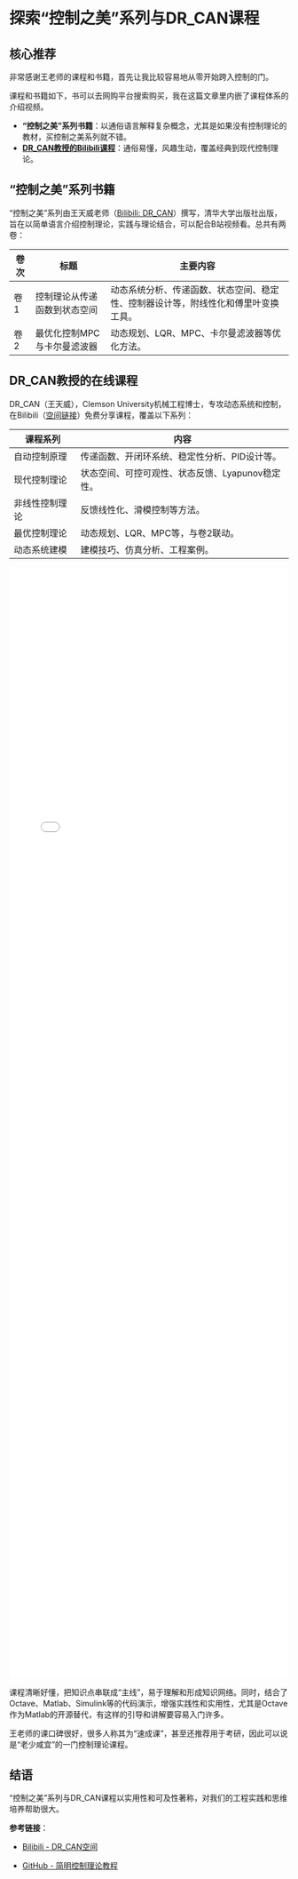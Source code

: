 ---
---



# 探索“控制之美”系列与DR_CAN课程

## 核心推荐
非常感谢王老师的课程和书籍，首先让我比较容易地从零开始跨入控制的门。

课程和书籍如下，书可以去网购平台搜索购买，我在这篇文章里内嵌了课程体系的介绍视频。
- **“控制之美”系列书籍**：以通俗语言解释复杂概念，尤其是如果没有控制理论的教材，买控制之美系列就不错。
- [**DR_CAN教授的Bilibili课程**](https://space.bilibili.com/230105574)：通俗易懂，风趣生动，覆盖经典到现代控制理论。

## “控制之美”系列书籍
“控制之美”系列由王天威老师（[Bilibili: DR_CAN](https://space.bilibili.com/230105574)）撰写，清华大学出版社出版，旨在以简单语言介绍控制理论，实践与理论结合，可以配合B站视频看。总共有两卷：

| 卷次 | 标题 | 主要内容 |
|------|------|----------|
| 卷1 | 控制理论从传递函数到状态空间 | 动态系统分析、传递函数、状态空间、稳定性、控制器设计等，附线性化和傅里叶变换工具。 |
| 卷2 | 最优化控制MPC与卡尔曼滤波器 | 动态规划、LQR、MPC、卡尔曼滤波器等优化方法。 |

## DR_CAN教授的在线课程
DR_CAN（王天威），Clemson University机械工程博士，专攻动态系统和控制，在Bilibili（[空间链接](https://space.bilibili.com/230105574)）免费分享课程，覆盖以下系列：

| 课程系列 | 内容 |
|----------|------|
| 自动控制原理 | 传递函数、开闭环系统、稳定性分析、PID设计等。 |
| 现代控制理论 | 状态空间、可控可观性、状态反馈、Lyapunov稳定性。 |
| 非线性控制理论 | 反馈线性化、滑模控制等方法。 |
| 最优控制理论 | 动态规划、LQR、MPC等，与卷2联动。 |
| 动态系统建模 | 建模技巧、仿真分析、工程案例。 |

<iframe src="//player.bilibili.com/player.html?isOutside=true&aid=962399245&bvid=BV1KH4y197R1&cid=1307407013&p=1&autoplay=0" scrolling="no" border="1" frameborder="no" framespacing="0" allowfullscreen="true" style="height:50vh;width:100%;;"></iframe>

课程清晰好懂，把知识点串联成“主线”，易于理解和形成知识网络。同时，结合了Octave、Matlab、Simulink等的代码演示，增强实践性和实用性，尤其是Octave作为Matlab的开源替代，有这样的引导和讲解要容易入门许多。

王老师的课口碑很好，很多人称其为“速成课”，甚至还推荐用于考研，因此可以说是“老少咸宜”的一门控制理论课程。


## 结语
“控制之美”系列与DR_CAN课程以实用性和可及性著称，对我们的工程实践和思维培养帮助很大。

**参考链接**：

- [Bilibili - DR_CAN空间](https://space.bilibili.com/230105574)

- [GitHub - 简明控制理论教程](https://github.com/ivaquero/book-control)